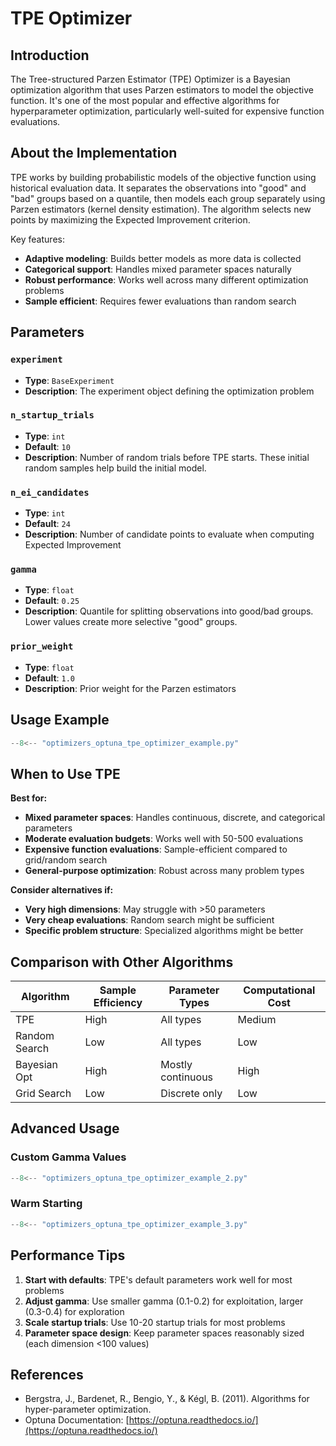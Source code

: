 # TPE Optimizer

## Introduction

The Tree-structured Parzen Estimator (TPE) Optimizer is a Bayesian optimization algorithm that uses Parzen estimators to model the objective function. It's one of the most popular and effective algorithms for hyperparameter optimization, particularly well-suited for expensive function evaluations.

## About the Implementation

TPE works by building probabilistic models of the objective function using historical evaluation data. It separates the observations into "good" and "bad" groups based on a quantile, then models each group separately using Parzen estimators (kernel density estimation). The algorithm selects new points by maximizing the Expected Improvement criterion.

Key features:
- **Adaptive modeling**: Builds better models as more data is collected
- **Categorical support**: Handles mixed parameter spaces naturally
- **Robust performance**: Works well across many different optimization problems
- **Sample efficient**: Requires fewer evaluations than random search

## Parameters

### `experiment`
- **Type**: `BaseExperiment`
- **Description**: The experiment object defining the optimization problem

### `n_startup_trials`
- **Type**: `int`
- **Default**: `10`
- **Description**: Number of random trials before TPE starts. These initial random samples help build the initial model.

### `n_ei_candidates` 
- **Type**: `int`
- **Default**: `24`
- **Description**: Number of candidate points to evaluate when computing Expected Improvement

### `gamma`
- **Type**: `float`
- **Default**: `0.25`
- **Description**: Quantile for splitting observations into good/bad groups. Lower values create more selective "good" groups.

### `prior_weight`
- **Type**: `float`
- **Default**: `1.0`
- **Description**: Prior weight for the Parzen estimators

## Usage Example

```python
--8<-- "optimizers_optuna_tpe_optimizer_example.py"
```

## When to Use TPE

**Best for:**
- **Mixed parameter spaces**: Handles continuous, discrete, and categorical parameters
- **Moderate evaluation budgets**: Works well with 50-500 evaluations
- **Expensive function evaluations**: Sample-efficient compared to grid/random search
- **General-purpose optimization**: Robust across many problem types

**Consider alternatives if:**
- **Very high dimensions**: May struggle with >50 parameters
- **Very cheap evaluations**: Random search might be sufficient
- **Specific problem structure**: Specialized algorithms might be better

## Comparison with Other Algorithms

| Algorithm | Sample Efficiency | Parameter Types | Computational Cost |
|-----------|------------------|------------------|-------------------|
| TPE | High | All types | Medium |
| Random Search | Low | All types | Low |
| Bayesian Opt | High | Mostly continuous | High |
| Grid Search | Low | Discrete only | Low |

## Advanced Usage

### Custom Gamma Values

```python
--8<-- "optimizers_optuna_tpe_optimizer_example_2.py"
```

### Warm Starting

```python
--8<-- "optimizers_optuna_tpe_optimizer_example_3.py"
```

## Performance Tips

1. **Start with defaults**: TPE's default parameters work well for most problems
2. **Adjust gamma**: Use smaller gamma (0.1-0.2) for exploitation, larger (0.3-0.4) for exploration
3. **Scale startup trials**: Use 10-20 startup trials for most problems
4. **Parameter space design**: Keep parameter spaces reasonably sized (each dimension <100 values)

## References

- Bergstra, J., Bardenet, R., Bengio, Y., & Kégl, B. (2011). Algorithms for hyper-parameter optimization.
- Optuna Documentation: [https://optuna.readthedocs.io/](https://optuna.readthedocs.io/)